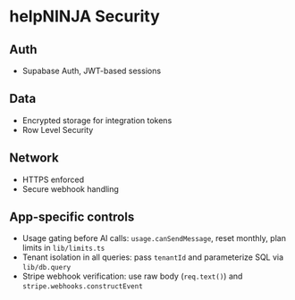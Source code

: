 # helpNINJA Security

## Auth
- Supabase Auth, JWT-based sessions

## Data
- Encrypted storage for integration tokens
- Row Level Security

## Network
- HTTPS enforced
- Secure webhook handling

## App-specific controls
- Usage gating before AI calls: `usage.canSendMessage`, reset monthly, plan limits in `lib/limits.ts`
- Tenant isolation in all queries: pass `tenantId` and parameterize SQL via `lib/db.query`
- Stripe webhook verification: use raw body (`req.text()`) and `stripe.webhooks.constructEvent`
